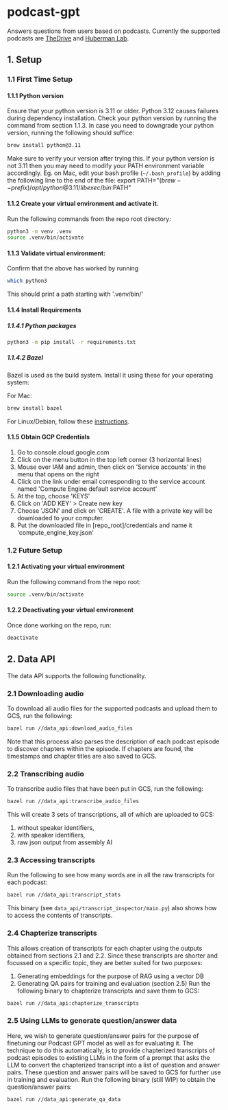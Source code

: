 # podcast-gpt
Answers questions from users based on podcasts. Currently the supported podcasts are [TheDrive](https://peterattiamd.com/podcast/) and [Huberman Lab](https://www.hubermanlab.com/podcast).

## 1. Setup

### 1.1 First Time Setup

#### 1.1.1 Python version
Ensure that your python version is 3.11 or older. Python 3.12 causes failures during dependency installation. Check your python version by running the command from section 1.1.3. In case you need to downgrade your python version, running the following should suffice:
```bash
brew install python@3.11
```

Make sure to verify your version after trying this. If your python version is not 3.11 then you may need to modify your PATH environment variable accordingly. Eg. on Mac, edit your bash profile (`~/.bash_profile`) by adding the following line to the end of the file:
export PATH="$(brew --prefix)/opt/python@3.11/libexec/bin:$PATH"

#### 1.1.2 Create your virtual environment and activate it.
Run the following commands from the repo root directory:
```bash
python3 -m venv .venv
source .venv/bin/activate
```

#### 1.1.3 Validate virtual environment:
Confirm that the above has worked by running
```bash
which python3
```
This should print a path starting with '.venv/bin/'


#### 1.1.4 Install Requirements

##### 1.1.4.1 Python packages
```bash
python3 -m pip install -r requirements.txt
```

##### 1.1.4.2 Bazel
Bazel is used as the build system. Install it using these for your operating system:

For Mac:
```bash
brew install bazel
```

For Linux/Debian, follow these [instructions](https://bazel.build/install/ubuntu#install-on-ubuntu).

#### 1.1.5 Obtain GCP Credentials
1. Go to console.cloud.google.com
2. Click on the menu button in the top left corner (3 horizontal lines)
3. Mouse over IAM and admin, then click on 'Service accounts' in the menu that opens on the right
4. Click on the link under email corresponding to the service account named 'Compute Engine default service account'
5. At the top, choose 'KEYS'
6. Click on 'ADD KEY' > Create new key
7. Choose 'JSON' and click on 'CREATE'. A file with a private key will be downloaded to your computer. 
8. Put the downloaded file in [repo_root]/credentials and name it 'compute_engine_key.json'

### 1.2 Future Setup

#### 1.2.1 Activating your virtual environment
Run the following command from the repo root:
```bash
source .venv/bin/activate
```

#### 1.2.2 Deactivating your virtual environment
Once done working on the repo, run:
```bash
deactivate
```

## 2. Data API
The data API supports the following functionality.

### 2.1 Downloading audio
To download all audio files for the supported podcasts and upload them to GCS, run the following:
```bash
bazel run //data_api:download_audio_files
```
Note that this process also parses the description of each podcast episode to discover chapters within the episode. If chapters are found, the timestamps and chapter titles are also saved to GCS.

### 2.2 Transcribing audio
To transcribe audio files that have been put in GCS, run the following:
```bash
bazel run //data_api:transcribe_audio_files
```
This will create 3 sets of transcriptions, all of which are uploaded to GCS:
1. without speaker identifiers,
2. with speaker identifiers,
3. raw json output from assembly AI

### 2.3 Accessing transcripts
Run the following to see how many words are in all the raw transcripts for each podcast:
```bash
bazel run //data_api:transcript_stats
```
This binary (see `data_api/transcript_inspector/main.py`) also shows how to access the contents of transcripts.

### 2.4 Chapterize transcripts
This allows creation of transcripts for each chapter using the outputs obtained from sections 2.1 and 2.2. Since these transcripts are shorter and focussed on a specific topic, they are better suited for two purposes:
1. Generating embeddings for the purpose of RAG using a vector DB
2. Generating QA pairs for training and evaluation (section 2.5)
Run the following binary to chapterize transcripts and save them to GCS:
```bash
bazel run //data_api:chapterize_transcripts
```

### 2.5 Using LLMs to generate question/answer data
Here, we wish to generate question/answer pairs for the purpose of finetuning our Podcast GPT model as well as for evaluating it. The technique to do this automatically, is to provide chapterized transcripts of podcast episodes to existing LLMs in the form of a prompt that asks the LLM to convert the chapterized transcript into a list of question and answer pairs. These question and answer pairs will be saved to GCS for further use in training and evaluation.
Run the following binary (still WIP) to obtain the question/answer pairs:
```bash
bazel run //data_api:generate_qa_data
```
